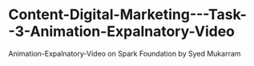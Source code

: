 # Content-Digital-Marketing---Task--3-Animation-Expalnatory-Video

Animation-Expalnatory-Video on Spark Foundation by Syed Mukarram
